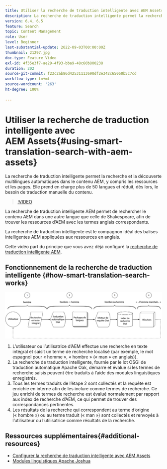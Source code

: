 ```yaml
---
title: Utiliser la recherche de traduction intelligente avec AEM Assets
description: La recherche de traduction intelligente permet la recherche et la découverte multilingues automatiques dans le contenu AEM, y compris les ressources et les pages. Elle prend en charge plus de 50 langues et réduit, dès lors, le besoin de traduction manuelle du contenu.
version: 6.4, 6.5
feature: Search
topic: Content Management
role: User
level: Beginner
last-substantial-update: 2022-09-03T00:00:00Z
thumbnail: 21297.jpg
doc-type: Feature Video
exl-id: 4f35e3f7-ae29-4f93-bba9-48c60b800238
duration: 202
source-git-commit: f23c2ab86d42531113690df2e342c65060b5c7cd
workflow-type: tm+mt
source-wordcount: '263'
ht-degree: 100%

---
```


# Utiliser la recherche de traduction intelligente avec AEM Assets{#using-smart-translation-search-with-aem-assets}

La recherche de traduction intelligente permet la recherche et la découverte multilingues automatiques dans le contenu AEM, y compris les ressources et les pages. Elle prend en charge plus de 50 langues et réduit, dès lors, le besoin de traduction manuelle du contenu.

>[!VIDEO](https://video.tv.adobe.com/v/21297?quality=12&learn=on)

La recherche de traduction intelligente AEM permet de rechercher le contenu AEM dans une autre langue que celle de Shakespeare, afin de trouver les ressources d’AEM avec les termes anglais correspondants.

La recherche de traduction intelligente est le compagnon idéal des balises intelligentes AEM appliquées aux ressources en anglais.

Cette vidéo part du principe que vous avez déjà configuré la [recherche de traduction intelligente AEM](smart-translation-search-technical-video-setup.md).

## Fonctionnement de la recherche de traduction intelligente {#how-smart-translation-search-works}

![Diagramme de flux de la recherche de traduction intelligente.](assets/smart-translation-search-flow.png)

1. L’utilisateur ou l’utilisatrice d’AEM effectue une recherche en texte intégral et saisit un terme de recherche localisé (par exemple, le mot espagnol pour « homme », « hombre » (« man » en anglais)).
2. La recherche de traduction intelligente, fournie par le lot OSGi de traduction automatique Apache Oak, démarre et évalue si les termes de recherche saisis peuvent être traduits à l’aide des modules linguistiques enregistrés.
3. Tous les termes traduits de l’étape 2 sont collectés et la requête est enrichie en interne afin de les inclure comme termes de recherche. Ce jeu enrichi de termes de recherche est évalué normalement par rapport aux index de recherche d’AEM, ce qui permet de trouver des correspondances pertinentes.
4. Les résultats de la recherche qui correspondent au terme d’origine (« hombre ») ou au terme traduit (« man ») sont collectés et renvoyés à l’utilisateur ou l’utilisatrice comme résultats de la recherche.

## Ressources supplémentaires{#additional-resources}

* [Configurer la recherche de traduction intelligente avec AEM Assets](smart-translation-search-technical-video-setup.md)
* [Modules linguistiques Apache Joshua](https://cwiki.apache.org/confluence/display/JOSHUA/Language+Packs)
